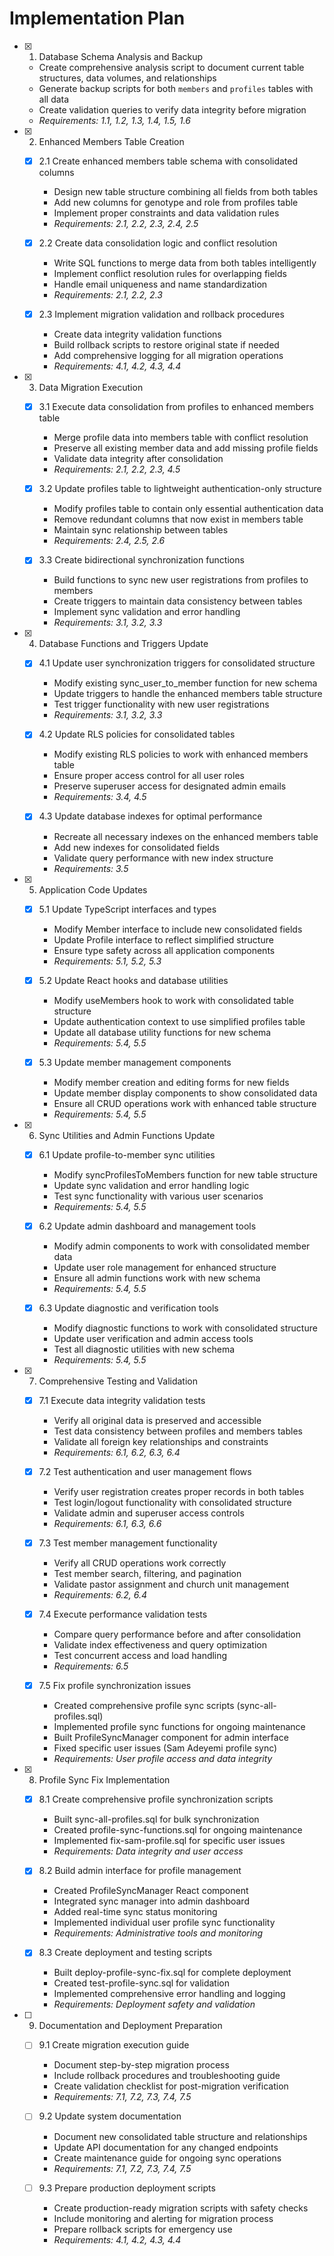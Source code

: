 # Implementation Plan

- [x] 1. Database Schema Analysis and Backup











  - Create comprehensive analysis script to document current table structures, data volumes, and relationships
  - Generate backup scripts for both `members` and `profiles` tables with all data
  - Create validation queries to verify data integrity before migration
  - _Requirements: 1.1, 1.2, 1.3, 1.4, 1.5, 1.6_

- [x] 2. Enhanced Members Table Creation









  - [x] 2.1 Create enhanced members table schema with consolidated columns


    - Design new table structure combining all fields from both tables
    - Add new columns for genotype and role from profiles table
    - Implement proper constraints and data validation rules
    - _Requirements: 2.1, 2.2, 2.3, 2.4, 2.5_

  - [x] 2.2 Create data consolidation logic and conflict resolution


    - Write SQL functions to merge data from both tables intelligently
    - Implement conflict resolution rules for overlapping fields
    - Handle email uniqueness and name standardization
    - _Requirements: 2.1, 2.2, 2.3_

  - [x] 2.3 Implement migration validation and rollback procedures


    - Create data integrity validation functions
    - Build rollback scripts to restore original state if needed
    - Add comprehensive logging for all migration operations
    - _Requirements: 4.1, 4.2, 4.3, 4.4_

- [x] 3. Data Migration Execution





  - [x] 3.1 Execute data consolidation from profiles to enhanced members table


    - Merge profile data into members table with conflict resolution
    - Preserve all existing member data and add missing profile fields
    - Validate data integrity after consolidation
    - _Requirements: 2.1, 2.2, 2.3, 4.5_

  - [x] 3.2 Update profiles table to lightweight authentication-only structure

    - Modify profiles table to contain only essential authentication data
    - Remove redundant columns that now exist in members table
    - Maintain sync relationship between tables
    - _Requirements: 2.4, 2.5, 2.6_

  - [x] 3.3 Create bidirectional synchronization functions

    - Build functions to sync new user registrations from profiles to members
    - Create triggers to maintain data consistency between tables
    - Implement sync validation and error handling
    - _Requirements: 3.1, 3.2, 3.3_

- [x] 4. Database Functions and Triggers Update





  - [x] 4.1 Update user synchronization triggers for consolidated structure


    - Modify existing sync_user_to_member function for new schema
    - Update triggers to handle the enhanced members table structure
    - Test trigger functionality with new user registrations
    - _Requirements: 3.1, 3.2, 3.3_

  - [x] 4.2 Update RLS policies for consolidated tables


    - Modify existing RLS policies to work with enhanced members table
    - Ensure proper access control for all user roles
    - Preserve superuser access for designated admin emails
    - _Requirements: 3.4, 4.5_



  - [x] 4.3 Update database indexes for optimal performance






    - Recreate all necessary indexes on the enhanced members table
    - Add new indexes for consolidated fields
    - Validate query performance with new index structure
    - _Requirements: 3.5_

- [x] 5. Application Code Updates





  - [x] 5.1 Update TypeScript interfaces and types


    - Modify Member interface to include new consolidated fields
    - Update Profile interface to reflect simplified structure
    - Ensure type safety across all application components
    - _Requirements: 5.1, 5.2, 5.3_

  - [x] 5.2 Update React hooks and database utilities


    - Modify useMembers hook to work with consolidated table structure
    - Update authentication context to use simplified profiles table
    - Update all database utility functions for new schema
    - _Requirements: 5.4, 5.5_

  - [x] 5.3 Update member management components


    - Modify member creation and editing forms for new fields
    - Update member display components to show consolidated data
    - Ensure all CRUD operations work with enhanced table structure
    - _Requirements: 5.4, 5.5_

- [x] 6. Sync Utilities and Admin Functions Update





  - [x] 6.1 Update profile-to-member sync utilities


    - Modify syncProfilesToMembers function for new table structure
    - Update sync validation and error handling logic
    - Test sync functionality with various user scenarios
    - _Requirements: 5.4, 5.5_


  - [x] 6.2 Update admin dashboard and management tools

    - Modify admin components to work with consolidated member data
    - Update user role management for enhanced structure
    - Ensure all admin functions work with new schema
    - _Requirements: 5.4, 5.5_

  - [x] 6.3 Update diagnostic and verification tools


    - Modify diagnostic functions to work with consolidated structure
    - Update user verification and admin access tools
    - Test all diagnostic utilities with new schema
    - _Requirements: 5.4, 5.5_

- [x] 7. Comprehensive Testing and Validation

















  - [x] 7.1 Execute data integrity validation tests



    - Verify all original data is preserved and accessible
    - Test data consistency between profiles and members tables
    - Validate all foreign key relationships and constraints
    - _Requirements: 6.1, 6.2, 6.3, 6.4_

  - [x] 7.2 Test authentication and user management flows
















    - Verify user registration creates proper records in both tables
    - Test login/logout functionality with consolidated structure
    - Validate admin and superuser access controls
    - _Requirements: 6.1, 6.3, 6.6_

  - [x] 7.3 Test member management functionality





    - Verify all CRUD operations work correctly
    - Test member search, filtering, and pagination
    - Validate pastor assignment and church unit management
    - _Requirements: 6.2, 6.4_

  - [x] 7.4 Execute performance validation tests
    - Compare query performance before and after consolidation
    - Validate index effectiveness and query optimization
    - Test concurrent access and load handling
    - _Requirements: 6.5_

  - [x] 7.5 Fix profile synchronization issues
    - Created comprehensive profile sync scripts (sync-all-profiles.sql)
    - Implemented profile sync functions for ongoing maintenance
    - Built ProfileSyncManager component for admin interface
    - Fixed specific user issues (Sam Adeyemi profile sync)
    - _Requirements: User profile access and data integrity_

- [x] 8. Profile Sync Fix Implementation
  - [x] 8.1 Create comprehensive profile synchronization scripts
    - Built sync-all-profiles.sql for bulk synchronization
    - Created profile-sync-functions.sql for ongoing maintenance
    - Implemented fix-sam-profile.sql for specific user issues
    - _Requirements: Data integrity and user access_

  - [x] 8.2 Build admin interface for profile management
    - Created ProfileSyncManager React component
    - Integrated sync manager into admin dashboard
    - Added real-time sync status monitoring
    - Implemented individual user profile sync functionality
    - _Requirements: Administrative tools and monitoring_

  - [x] 8.3 Create deployment and testing scripts
    - Built deploy-profile-sync-fix.sql for complete deployment
    - Created test-profile-sync.sql for validation
    - Implemented comprehensive error handling and logging
    - _Requirements: Deployment safety and validation_

- [ ] 9. Documentation and Deployment Preparation
  - [ ] 9.1 Create migration execution guide
    - Document step-by-step migration process
    - Include rollback procedures and troubleshooting guide
    - Create validation checklist for post-migration verification
    - _Requirements: 7.1, 7.2, 7.3, 7.4, 7.5_

  - [ ] 9.2 Update system documentation
    - Document new consolidated table structure and relationships
    - Update API documentation for any changed endpoints
    - Create maintenance guide for ongoing sync operations
    - _Requirements: 7.1, 7.2, 7.3, 7.4, 7.5_

  - [ ] 9.3 Prepare production deployment scripts
    - Create production-ready migration scripts with safety checks
    - Include monitoring and alerting for migration process
    - Prepare rollback scripts for emergency use
    - _Requirements: 4.1, 4.2, 4.3, 4.4_